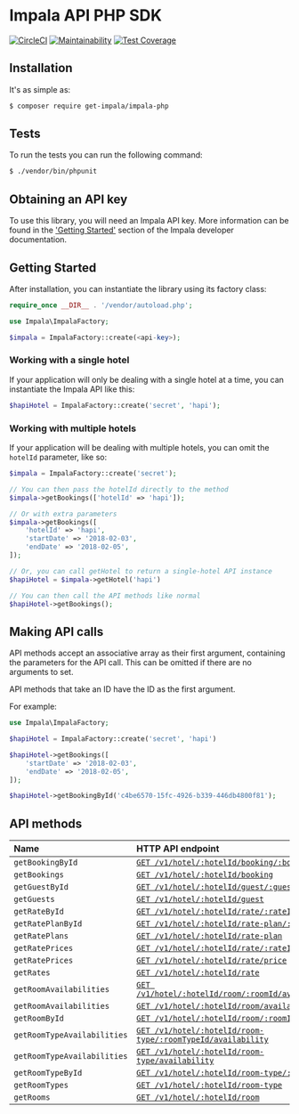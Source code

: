 # Impala API PHP SDK
[![CircleCI](https://circleci.com/gh/GetImpala/impala-php.svg?style=svg)](https://circleci.com/gh/GetImpala/impala-php)
[![Maintainability](https://api.codeclimate.com/v1/badges/94b4737a43d9fddca5c4/maintainability)](https://codeclimate.com/github/GetImpala/impala-php/maintainability)
[![Test Coverage](https://api.codeclimate.com/v1/badges/94b4737a43d9fddca5c4/test_coverage)](https://codeclimate.com/github/GetImpala/impala-php/test_coverage)

## Installation

It's as simple as:

```bash
$ composer require get-impala/impala-php
```

## Tests

To run the tests you can run the following command:

```bash
$ ./vendor/bin/phpunit
```

## Obtaining an API key

To use this library, you will need an Impala API key. More information can be
found in the ['Getting Started'][getting-started] section of the Impala developer documentation.

## Getting Started

After installation, you can instantiate the library using its factory class:

```php
require_once __DIR__ . '/vendor/autoload.php';

use Impala\ImpalaFactory;

$impala = ImpalaFactory::create(<api-key>);
```

### Working with a single hotel

If your application will only be dealing with a single hotel at a time,
you can instantiate the Impala API like this:

```php
$hapiHotel = ImpalaFactory::create('secret', 'hapi');
```

### Working with multiple hotels

If your application will be dealing with multiple hotels, you can omit the `hotelId`
parameter, like so:

```php
$impala = ImpalaFactory::create('secret');

// You can then pass the hotelId directly to the method
$impala->getBookings(['hotelId' => 'hapi']);

// Or with extra parameters
$impala->getBookings([
    'hotelId' => 'hapi',
    'startDate' => '2018-02-03',
    'endDate' => '2018-02-05',
]);

// Or, you can call getHotel to return a single-hotel API instance
$hapiHotel = $impala->getHotel('hapi')

// You can then call the API methods like normal
$hapiHotel->getBookings();
```

## Making API calls

API methods accept an associative array as their first argument, containing the parameters for the API call. This can be omitted if there are no arguments to set.

API methods that take an ID have the ID as the first argument.

For example:

```php
use Impala\ImpalaFactory;

$hapiHotel = ImpalaFactory::create('secret', 'hapi')

$hapiHotel->getBookings([
    'startDate' => '2018-02-03',
    'endDate' => '2018-02-05',
]);

$hapiHotel->getBookingById('c4be6570-15fc-4926-b339-446db4800f81');
```

## API methods

| Name                     | HTTP API endpoint                                                             |
|:-------------------------|:------------------------------------------------------------------------------|
| `getBookingById`         | [`GET /v1/hotel/:hotelId/booking/:bookingId`][type-booking]                   |
| `getBookings`            | [`GET /v1/hotel/:hotelId/booking`][type-booking]                              |
| `getGuestById`           | [`GET /v1/hotel/:hotelId/guest/:guestId`][type-guest]                         |
| `getGuests`              | [`GET /v1/hotel/:hotelId/guest`][type-guest]                                  |
| `getRateById`            | [`GET /v1/hotel/:hotelId/rate/:rateId`][type-rate]                            |
| `getRatePlanById`        | [`GET /v1/hotel/:hotelId/rate-plan/:ratePlanId`][type-rateplan]               |
| `getRatePlans`           | [`GET /v1/hotel/:hotelId/rate-plan`][type-rateplan]                           |
| `getRatePrices`          | [`GET /v1/hotel/:hotelId/rate/:rateId/price`][type-rateprice]                 |
| `getRatePrices`          | [`GET /v1/hotel/:hotelId/rate/price`][type-rateprice]                         |
| `getRates`               | [`GET /v1/hotel/:hotelId/rate`][type-rate]                                    |
| `getRoomAvailabilities`  | [`GET /v1/hotel/:hotelId/room/:roomId/availability`][type-roomavailability]   |
| `getRoomAvailabilities`  | [`GET /v1/hotel/:hotelId/room/availability`][type-roomavailability]           |
| `getRoomById`            | [`GET /v1/hotel/:hotelId/room/:roomId`][type-room]                            |
| `getRoomTypeAvailabilities` | [`GET /v1/hotel/:hotelId/room-type/:roomTypeId/availability`][type-roomtypeavailability] |
| `getRoomTypeAvailabilities` | [`GET /v1/hotel/:hotelId/room-type/availability`][type-roomtypeavailability]             |
| `getRoomTypeById`        | [`GET /v1/hotel/:hotelId/room-type/:roomTypeId`][type-roomtype]               |
| `getRoomTypes`           | [`GET /v1/hotel/:hotelId/room-type`][type-roomtype]                           |
| `getRooms`               | [`GET /v1/hotel/:hotelId/room`][type-room]                                    |

[getting-started]: https://docs.getimpala.com/#getting-started
[type-booking]: https://docs.getimpala.com/#booking
[type-guest]: https://docs.getimpala.com/#guest
[type-room]: https://docs.getimpala.com/#room
[type-roomtype]: https://docs.getimpala.com/#room-type
[type-roomavailability]: https://docs.getimpala.com/#room-availability
[type-roomtypeavailability]: https://docs.getimpala.com/#room-type-availability
[type-rate]: https://docs.getimpala.com/#rate
[type-rateplan]: https://docs.getimpala.com/#rate-plan
[type-rateprice]: https://docs.getimpala.com/#rate-price

